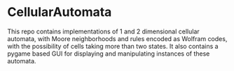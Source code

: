 # CellularAutomata

This repo contains implementations of 1 and 2 dimensional cellular automata, with Moore neighborhoods and rules encoded as Wolfram codes, with the possibility of cells taking more than two states. It also contains a pygame based GUI for displaying and manipulating instances of these automata. 

